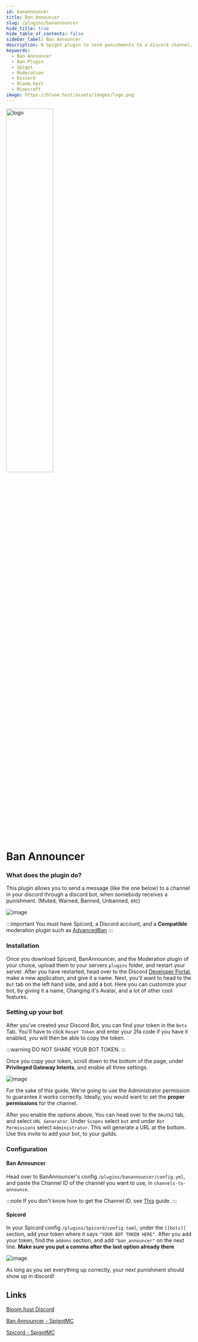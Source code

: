```yaml
---
id: banannouncer
title: Ban Announcer
slug: /plugins/banannouncer
hide_title: true
hide_table_of_contents: false
sidebar_label: Ban Announcer
description: A Spigot plugin to send punishments to a discord channel, of your choosing!
keywords:
  - Ban Announcer
  - Ban Plugin
  - Spigot
  - Moderation
  - Discord
  - Bloom.host
  - Minecraft
image: https://bloom.host/assets/images/logo.png
---
```


<div class="text--center">
<img src="https://bloom.host/logo-white.svg" alt="logo" height="50%" width="50%"/>
<h1>Ban Announcer</h1>
</div>

### What does the plugin do?
This plugin allows you to send a message (like the one below) to a channel in your discord through a discord bot, when somebody receives a punishment. (Muted, Warned, Banned, Unbanned, etc)

![image](https://i.imgur.com/QuK1heu.png)

:::important
You must have Spicord, a Discord account, and a **Compatible** moderation plugin such as [AdvancedBan](https://www.spigotmc.org/resources/advancedban.8695/)
:::

### Installation
Once you download Spicord, BanAnnouncer, and the Moderation plugin of your choice, upload them to your servers `plugins` folder, and restart your server. After you have restarted, head over to the Discord [Developer Portal](https://discord.com/developers/applications), make a new application, and give it a name. Next, you'll want to head to the `Bot` tab on the left hand side, and add a bot. Here you can customize your bot, by giving it a name, Changing it's Avatar, and a lot of other cool features. 

### Setting up your bot
After you've created your Discord Bot, you can find your token in the `Bots` Tab. You'll have to click `Reset Token` and enter your 2fa code if you have it enabled, you will then be able to copy the token. 

:::warning
DO NOT SHARE YOUR BOT TOKEN. 
:::

Once you copy your token, scroll down to the bottom of the page, under **Privileged Gateway Intents**, and enable all three settings.

![image](https://i.imgur.com/GKh1zhU.png)

For the sake of this guide, We're going to use the Administrator permission to guarantee it works correctly. Ideally, you would want to set the **proper permissions** for the channel. 


After you enable the options above, You can head over to the `OAuth2` tab, and select `URL Generator`. Under `Scopes` select `bot` and under `Bot Permissions` select `Administrator`. This will generate a URL at the bottom. Use this invite to add your bot, to your guilds.

### Configuration
#### Ban Announcer
Head over to BanAnnouncer's config `/plugins/banannouncer/config.yml`, and paste the Channel ID of the channel you want to use, in `channels-to-announce`. 

:::note
If you don't know how to get the Channel ID, see [This](https://support.discord.com/hc/en-us/articles/206346498-Where-can-I-find-my-User-Server-Message-ID) guide.
:::

#### Spicord
In your Spicord config `/plugins/Spicord/config.toml`, under the `[[bots]]` section, add your token where it says `"YOUR BOT TOKEN HERE"`. After you add your token, find the `addons` section, and add `"ban_announcer"` on the next line. **Make sure you put a comma after the last option already there**

![image](https://i.imgur.com/9itDSVi.png)

As long as you set everything up correctly, your next punishment should show up in discord!



## Links
[Bloom.host Discord](https://discord.gg/bloom)

[Ban Announcer - SpigotMC](https://spigotmc.org/resources/64976/)  

[Spicord - SpigotMC](https://spigotmc.org/resources/64918)
